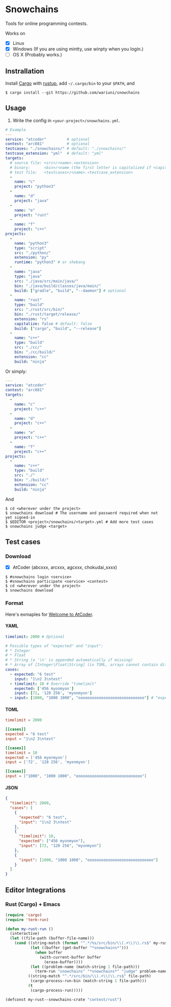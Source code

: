 # Snowchains

Tools for online programming contests.

Works on
- [x] Linux
- [x] Windows (If you are using mintty, use winpty when you login.)
- [ ] OS X (Probably works.)

## Instrallation

Install [Cargo](https://github.com/rust-lang/cargo) with
[rustup](https://github.com/rust-lang-nursery/rustup.rs),
add `~/.cargo/bin` to your `$PATH`, and

```console
$ cargo install --git https://github.com/wariuni/snowchains
```

## Usage

1. Write the config in `<your-project>/snowchains.yml`.
```yaml
# Example
---
service: "atcoder"         # optional
contest: "arc081"          # optional
testcases: "./snowchains/" # default: "./snowchains/"
testcase_extension: "yml"  # default: "yml"
targets:
  # source file: <src>/<name>.<extension>
  # binary:      <bin>/<name (the first letter is capitalized if <capitalize>)>(.[class|exe])
  # test file:   <testcases>/<name>.<testcase_extension>
  -
    name: "c"
    project: "python3"
  -
    name: "d"
    project: "java"
  -
    name: "e"
    project: "rust"
  -
    name: "f"
    project: "c++"
projects:
  -
    name: "python3"
    type: "script"
    src: "./python/"
    extension: "py"
    runtime: "python3" # or shebang
  -
    name: "java"
    type: "java"
    src: "./java/src/main/java/"
    bin: "./java/build/classes/java/main/"
    build: ["gradle", "build", "--daemon"] # optional
  -
    name: "rust"
    type: "build"
    src: "./rust/src/bin/"
    bin: "./rust/target/release/"
    extension: "rs"
    capitalize: false # default: false
    build: ["cargo", "build", "--release"]
  -
    name: "c++"
    type: "build"
    src: "./cc/"
    bin: "./cc/build/"
    extension: "cc"
    build: "ninja"
```
Or simply:
```yaml
---
service: "atcoder"
contest: "arc081"
targets:
  -
    name: "c"
    project: "c++"
  -
    name: "d"
    project: "c++"
  -
    name: "e"
    project: "c++"
  -
    name: "f"
    project: "c++"
projects:
  -
    name: "c++"
    type: "build"
    src: "./"
    bin: "./build/"
    extension: "cc"
    build: "ninja"
```
And
```console
$ cd <wherever under the project>
$ snowchains download # The username and password required when not yet signed-in
$ $EDITOR <project>/snowchains/<target>.yml # Add more test cases
$ snowchains judge <target>
```

## Test cases

### Download

- [x] AtCoder (abcxxx, arcxxx, agcxxx, chokudai_sxxx)

```console
$ #snowchains login <service>
$ #snowchains participate <service> <contest>
$ cd <wherever under the project>
$ snowchains download
```

### Format

Here's exmaples for [Welcome to AtCoder](http://practice.contest.atcoder.jp/tasks/practice_1).

#### YAML
```yaml
timelimit: 2000 # Optional

# Possible types of "expected" and "input":
# * Integer
# * Float
# * String (a '\n' is appended automatically if missing)
# * Array of [Integer|Float|String] (in TOML, arrays cannot contain different types of data)
cases:
  - expected: "6 test"
    input: "1\n2 3\ntest"
  - timelimit: 10 # Override "timelimit"
    expected: ['456 myonmyon']
    input: [72, '128 256', 'myonmyon']
  - input: [1000, "1000 1000", "ooooooooooooooooooooooooooooo"] # "expected" is optional
```

#### TOML

```toml
timelimit = 2000

[[cases]]
expected = "6 test"
input = "1\n2 3\ntest"

[[cases]]
timelimit = 10
expected = ['456 myonmyon']
input = ['72', '128 256', 'myonmyon']

[[cases]]
input = ["1000", "1000 1000", "ooooooooooooooooooooooooooooo"]
```

#### JSON

```json
{
  "timelimit": 2000,
  "cases": [
    {
      "expected": "6 test",
      "input": "1\n2 3\ntest"
    },
    {
      "timelimit": 10,
      "expected": ["456 myonmyon"],
      "input": [72, "128 256", "myonmyon"]
    },
    {
      "input": [1000, "1000 1000", "ooooooooooooooooooooooooooooo"]
    }
  ]
}
```

## Editor Integrations

### Rust (Cargo) + Emacs

```lisp
(require 'cargo)
(require 'term-run)

(defun my-rust-run ()
  (interactive)
  (let ((file-path (buffer-file-name)))
    (cond ((string-match (format "^.*/%s/src/bin/\\(.+\\)\\.rs$" my-rust--snowchains-crate) file-path)
           (let ((buffer (get-buffer "*snowchains*")))
             (when buffer
               (with-current-buffer buffer
                 (erase-buffer))))
           (let ((problem-name (match-string 1 file-path)))
             (term-run "snowchains" "*snowchains*" "judge" problem-name)))
          ((string-match "^.*/src/bin/\\(.+\\)\\.rs$" file-path)
           (cargo-process-run-bin (match-string 1 file-path)))
          (t
           (cargo-process-run)))))

(defconst my-rust--snowchains-crate "contest/rust")
```
